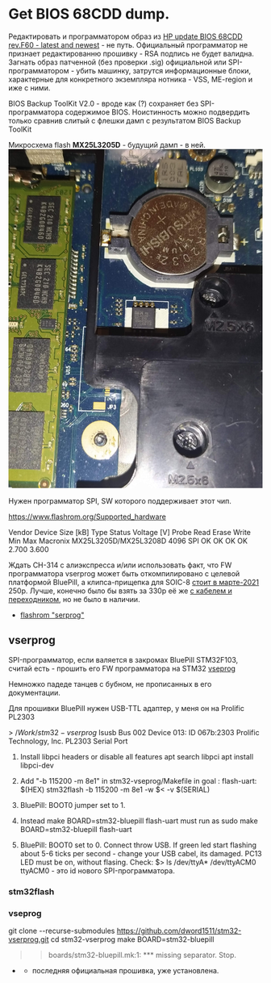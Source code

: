 # Get BIOS 68CDD dump.

Редактировать и программатором образ из [HP update BIOS 68CDD rev.F60 - latest and newest](https://ftp.hp.com/pub/softpaq/sp73501-74000/sp73934.exe) - не путь. Официальный программатор не признает редактированню прошивку - RSA подпись не будет валидна. Загнать образ патченной (без проверки .sig) официальной или SPI-программатором - убить машинку, затрутся информационные блоки, характерные для конкретного экземпляра нотника - VSS, ME-region и иже с ними.

BIOS Backup ToolKit V2.0 - вроде как (?) сохраняет без SPI-программатора содержимое BIOS. Ноистинность можно подвердить только сравнив слитый с флешки дамп с результатом BIOS Backup ToolKit

Микросхема flash **MX25L3205D** - будущий дамп - в ней.
![Микросхема flash **MX25L3205D**](pix/IMG_20210305_081229.jpg)


Нужен программатор SPI, SW которого поддерживает этот чип.


https://www.flashrom.org/Supported_hardware

Vendor	Device	Size [kB]	Type	Status	Voltage [V]
 	Probe	Read	Erase	Write	Min	Max
Macronix	MX25L3205D/MX25L3208D	4096	SPI	OK	OK	OK	OK	2.700	3.600

Ждать CH-314 c алиэкспресса и/или использовать факт, что FW программатора vserprog может быть откомпилировано с целевой платформой BluePill, а клипса-прищепка для SOIC-8 [стоит в марте-2021](https://roboshop.spb.ru/tools/sop-8-clips) 250р. Лучше, конечно было бы взять за 330р её же [с кабелем и переходником](https://roboshop.spb.ru/tools/sop-8-clips-cabel), но не было в наличии.


- [flashrom "serprog"](https://www.flashrom.org/)



## vserprog

SPI-программатор, если валяется в закромах BluePill STM32F103, считай есть - прошить его FW программатора на STM32 [vseprog](https://github.com/dword1511/stm32-vserprog)

Немножко падеде танцев с бубном, не прописанных в его документации.

Для прошивки BluePill нужен USB-TTL адаптер, у меня он на Prolific PL2303

$> ~/Work/stm32-vserprog$ lsusb
Bus 002 Device 013: ID 067b:2303 Prolific Technology, Inc. PL2303 Serial Port

1. Install libpci headers or disable all features
       apt search libpci
       apt install libpci-dev


2. Add "-b 115200 -m 8e1" in stm32-vseprog/Makefile in goal :
flash-uart: $(HEX)
	stm32flash -b 115200 -m 8e1 -w $< -v $(SERIAL)


3. BluePill: BOOT0 jumper set to 1.


4. Instead
          make BOARD=stm32-bluepill flash-uart
    must run as
         sudo make BOARD=stm32-bluepill flash-uart


5. BluePill: BOOT0 set to 0.
Connect throw USB.
If green led start flashing about 5-6 ticks per second - change your USB cabel, its damaged. PC13 LED must be on, without flasing.
Check:
   $> ls /dev/ttyA*
   /dev/ttyACM0
ttyACM0 - это id нового SPI-программатора.




### stm32flash



### vseprog

git clone --recurse-submodules https://github.com/dword1511/stm32-vserprog.git
cd stm32-vserprog
make BOARD=stm32-bluepill
>>boards/stm32-bluepill.mk:1: *** missing separator.  Stop.

-  - последняя официальная прошивка, уже установлена.
